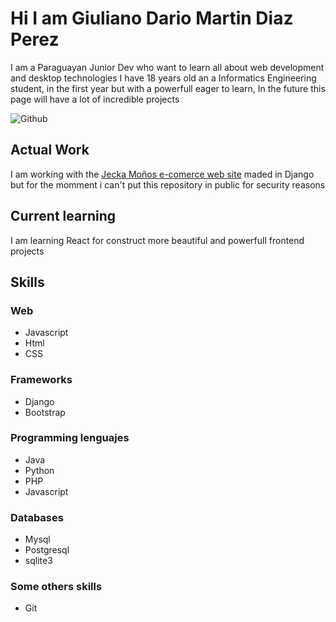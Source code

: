 # Hi I am Giuliano Dario Martin Diaz Perez
I am a Paraguayan Junior Dev who want to learn all about web development and desktop technologies
I have 18 years old an a Informatics Engineering student, in the first year but with 
a powerfull eager to learn, In the future this page will have a lot of incredible projects

![Github](https://github-readme-stats.vercel.app/api?username=GiuProgramert&show_icons=true&hide_border=true&title_color=ffb300&icon_color=ffb300&bg_color=dddddd)

## Actual Work
I am working with the [Jecka Moños e-comerce web site](https://www.instagram.com/jeckapy/)
maded in Django but for the momment i can't put this repository in public for security reasons 

## Current learning
I am learning React for construct more beautiful and powerfull frontend projects

## Skills
### Web 
<ul>
  <li>Javascript</li>
  <li>Html</li>
  <li>CSS</li>
</ul>

### Frameworks
<ul>
  <li>Django</li>
  <li>Bootstrap</li>
</ul>

### Programming lenguajes
<ul>
  <li>Java</li>
  <li>Python</li>
  <li>PHP</li>
  <li>Javascript</li>
</ul>

### Databases
<ul>
  <li>Mysql</li>
  <li>Postgresql</li>
  <li>sqlite3</li>
</ul>

### Some others skills
<ul>
  <li>Git</li>
</ul>
